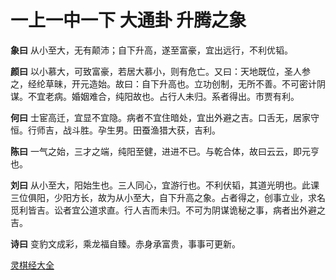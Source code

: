 # 一上一中一下 大通卦 升腾之象

**象曰** 从小至大，无有颠沛；自下升高，遂至富豪，宜出远行，不利优韬。

**颜曰** 以小慕大，可致富豪，若居大慕小，则有危亡。又曰：天地既位，圣人参之，经纶草昧，开元造始。故曰：自下升高也。立功创制，无所不善。不可密计阴谋。不宜老病。婚姻难合，纯阳故也。占行人未归。系者得出。市贾有利。

**何曰** 士宦高迁，宜显不宜隐。病者不宜住暗处，宜出外避之吉。口舌无，居家守恒。行师吉，战斗胜。孕生男。田蚕渔猎大获，吉利。

**陈曰** 一气之始，三才之端，纯阳至健，进进不已。与乾合体，故曰云云，即元亨也。

**刘曰** 从小至大，阳始生也。三人同心，宜游行也。不利伏韬，其道光明也。此课三位俱阳，少阳方长，故为从小至大，自下升高之象。占者得之，创事立业，求名觅利皆吉。讼者宜公道求直。行人吉而未归。不可为阴谋诡秘之事，病者出外避之吉。

**诗曰** 变豹文成彩，乘龙福自臻。赤身承富贵，事事可更新。

[灵棋经大全](README.md)
